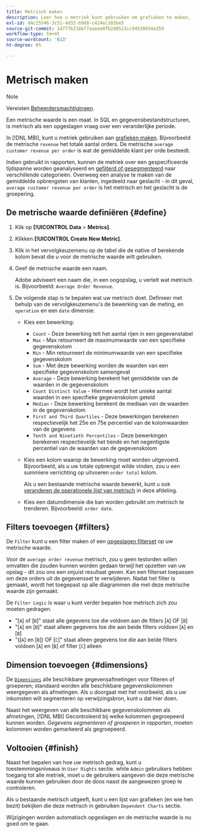 ```yaml
---
title: Metrisch maken
description: Leer hoe u metriek kunt gebruiken om grafieken te maken.
exl-id: d4c25546-3c51-4d32-b9d8-c424ec103be5
source-git-commit: 14777b216bf7aaeea0fb2d0513cc94539034a359
workflow-type: tm+mt
source-wordcount: '613'
ht-degree: 0%

---
```


# Metrisch maken

>[!NOTE]
>
>Vereisten [Beheerdersmachtigingen](../../administrator/user-management/user-management.md).

Een metrische waarde is een maat. In SQL en gegevensbestandstructuren, is metrisch als een opgeslagen vraag over een veranderlijke periode.

In [!DNL MBI], kunt u metriek gebruiken aan [grafieken maken](../../data-user/reports/ess-rpt-build-visual.md). Bijvoorbeeld de metrische `revenue` het totale aantal orders. De metrische `average customer revenue per order` is wat de gemiddelde klant per orde besteedt.

Indien gebruikt in rapporten, kunnen de metriek over een gespecificeerde tijdspanne worden geanalyseerd en [gefilterd of gesegmenteerd](../../best-practices/segment-filter.md) naar verschillende categorieën. Overweeg een analyse te maken van de gemiddelde opbrengsten van klanten, ingedeeld naar geslacht - in dit geval, `average customer revenue per order` is het metrisch en het geslacht is de groepering.

## De metrische waarde definiëren {#define}

1. Klik op **[!UICONTROL Data** > **Metrics]**.

1. Klikken **[!UICONTROL Create New Metric]**.

1. Klik in het vervolgkeuzemenu op de tabel die de native of berekende kolom bevat die u voor de metrische waarde wilt gebruiken.

1. Geef de metrische waarde een naam.

   Adobe adviseert een naam die, in een oogopslag, u vertelt wat metrisch is. Bijvoorbeeld: `Average Order Revenue`.

1. De volgende stap is te bepalen wat uw metrisch doet. Definieer met behulp van de vervolgkeuzemenu&#39;s de bewerking van de meting, en `operation` en een `date` dimensie:

   * Kies een bewerking:
      * `Count` - Deze bewerking telt het aantal rijen in een gegevenstabel
      * `Max` - Max retourneert de maximumwaarde van een specifieke gegevenskolom
      * `Min` - Min retourneert de minimumwaarde van een specifieke gegevenskolom
      * `Sum` - Met deze bewerking worden de waarden van een specifieke gegevenskolom samengevat
      * `Average` - Deze bewerking berekent het gemiddelde van de waarden in de gegevenskolom
      * `Count Distinct Value` - Hiermee wordt het unieke aantal waarden in een specifieke gegevenskolom geteld
      * `Median` - Deze bewerking berekent de mediaan van de waarden in de gegevenskolom
      * `First and Third Quartiles` - Deze bewerkingen berekenen respectievelijk het 25e en 75e percentiel van de kolomwaarden van de gegevens
      * `Tenth and Ninetieth Percentiles` - Deze bewerkingen berekenen respectievelijk het tiende en het negentigste percentiel van de waarden van de gegevenskolom
   * Kies een kolom waarop de bewerking moet worden uitgevoerd. Bijvoorbeeld, als u uw totale opbrengst wilde vinden, zou u een summiere verrichting op uitvoeren `order total` kolom.

      Als u een bestaande metrische waarde bewerkt, kunt u ook [veranderen de operationele lijst van metrisch](../../data-analyst/data-warehouse-mgr/change-metric-op-table.md) in deze afdeling.

   * Kies een datumdimensie die kan worden gebruikt om metrisch te trenderen. Bijvoorbeeld: `order date`.


## Filters toevoegen {#filters}

De `Filter` kunt u een filter maken of een [opgeslagen filterset](../../data-user/reports/ess-manage-data-filters.md) op uw metrische waarde.

Voor de `average order revenue` metrisch, zou u geen testorden willen omvatten die zouden kunnen worden gedaan terwijl het opzetten van uw opslag - dit zou ons een onjuist resultaat geven. Kan een filterset toepassen om deze orders uit de gegevensset te verwijderen. Nadat het filter is gemaakt, wordt het toegepast op alle diagrammen die met deze metrische waarde zijn gemaakt.

De `Filter Logic` is waar u kunt verder bepalen hoe metrisch zich zou moeten gedragen.

* &quot;\[`A`\] of \[`B`\]&quot; staat alle gegevens toe die voldoen aan de filters \[`A`\] OF \[`B`\]
* &quot;\[`A`\] en \[`B`\]&quot; staat alleen gegevens toe die aan beide filters voldoen \[`A`\] en \[`B`\]
* &quot;(\[`A`\] en \[`B`\]) OF \[`C`\]&quot; staat alleen gegevens toe die aan beide filters voldoen \[`A`\] en \[`B`\] of filter \[`C`\] alleen

## Dimension toevoegen {#dimensions}

De [`Dimensions`](../../data-analyst/data-warehouse-mgr/manage-data-dimensions-metrics.md) alle beschikbare gegevensafmetingen voor filteren of groeperen; standaard worden alle beschikbare gegevenskolommen weergegeven als afmetingen. Als u doorgaat met het voorbeeld, als u uw inkomsten wilt segmenteren op verwijzingsbron, kunt u dat hier doen.

Naast het weergeven van alle beschikbare gegevenskolommen als afmetingen, [!DNL MBI] Gecontroleerd bij welke kolommen gegroepeerd kunnen worden. *Gegevens segmenteren of groeperen in rapporten*, moeten kolommen worden gemarkeerd als gegroepeerd.

## Voltooien {#finish}

Naast het bepalen van hoe uw metrisch gedrag, kunt u toestemmingsniveaus in `User Rights` sectie. while `Admin` gebruikers hebben toegang tot alle metriek, moet u de gebruikers aangeven die deze metrische waarde kunnen gebruiken door de doos naast de aangewezen groep te controleren.

Als u bestaande metrisch uitgeeft, kunt u een lijst van grafieken (en wie hen bezit) bekijken die deze metrisch in gebruiken `Dependent Charts` sectie.

Wijzigingen worden automatisch opgeslagen en de metrische waarde is nu goed om te gaan.
